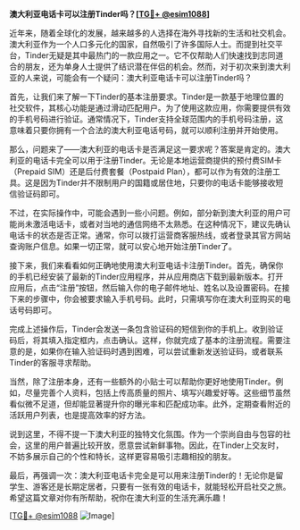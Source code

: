 **澳大利亚电话卡可以注册Tinder吗？[[TG💪+ @esim1088](https://t.me/s/esim1088)]**

近年来，随着全球化的发展，越来越多的人选择在海外寻找新的生活和社交机会。澳大利亚作为一个人口多元化的国家，自然吸引了许多国际人士。而提到社交平台，Tinder无疑是其中最热门的一款应用之一。它不仅帮助人们快速找到志同道合的朋友，还为单身人士提供了结识潜在伴侣的机会。然而，对于初次来到澳大利亚的人来说，可能会有一个疑问：澳大利亚电话卡可以注册Tinder吗？

首先，让我们来了解一下Tinder的基本注册要求。Tinder是一款基于地理位置的社交软件，其核心功能是通过滑动匹配用户。为了使用这款应用，你需要提供有效的手机号码进行验证。通常情况下，Tinder支持全球范围内的手机号码注册，这意味着只要你拥有一个合法的澳大利亚电话号码，就可以顺利注册并开始使用。

那么，问题来了——澳大利亚的电话卡是否满足这一要求呢？答案是肯定的。澳大利亚的电话卡完全可以用于注册Tinder。无论是本地运营商提供的预付费SIM卡（Prepaid SIM）还是后付费套餐（Postpaid Plan），都可以作为有效的注册工具。这是因为Tinder并不限制用户的国籍或居住地，只要你的电话卡能够接收短信验证码即可。

不过，在实际操作中，可能会遇到一些小问题。例如，部分新到澳大利亚的用户可能尚未激活电话卡，或者对当地的通信网络不太熟悉。在这种情况下，建议先确认电话卡的状态是否正常。通常，你可以拨打运营商客服热线，或者登录其官方网站查询账户信息。如果一切正常，就可以安心地开始注册Tinder了。

接下来，我们来看看如何正确地使用澳大利亚电话卡注册Tinder。首先，确保你的手机已经安装了最新的Tinder应用程序，并从应用商店下载到最新版本。打开应用后，点击“注册”按钮，然后输入你的电子邮件地址、姓名以及设置密码。在接下来的步骤中，你会被要求输入手机号码。此时，只需填写你在澳大利亚购买的电话号码即可。

完成上述操作后，Tinder会发送一条包含验证码的短信到你的手机上。收到验证码后，将其填入指定框内，点击确认。这样，你就完成了基本的注册流程。需要注意的是，如果你在输入验证码时遇到困难，可以尝试重新发送验证码，或者联系Tinder的客服寻求帮助。

当然，除了注册本身，还有一些额外的小贴士可以帮助你更好地使用Tinder。例如，尽量完善个人资料，包括上传高质量的照片、填写兴趣爱好等。这些细节虽然看似微不足道，但却能显著提升你的曝光率和匹配成功率。此外，定期查看附近的活跃用户列表，也是提高效率的好方法。

说到这里，不得不提一下澳大利亚的独特文化氛围。作为一个崇尚自由与包容的社会，这里的用户普遍比较开放，愿意尝试新鲜事物。因此，在Tinder上交友时，不妨多展示自己的个性和特长，这样更容易吸引志趣相投的朋友。

最后，再强调一次：澳大利亚电话卡完全是可以用来注册Tinder的！无论你是留学生、游客还是长期定居者，只要有一张有效的电话卡，就能轻松开启社交之旅。希望这篇文章对你有所帮助，祝你在澳大利亚的生活充满乐趣！

[[TG💪+ @esim1088](https://t.me/s/esim1088) ![Image](https://i.postimg.cc/4NQfJmqS/Snipaste-2025-05-13-00-14-12.png)]